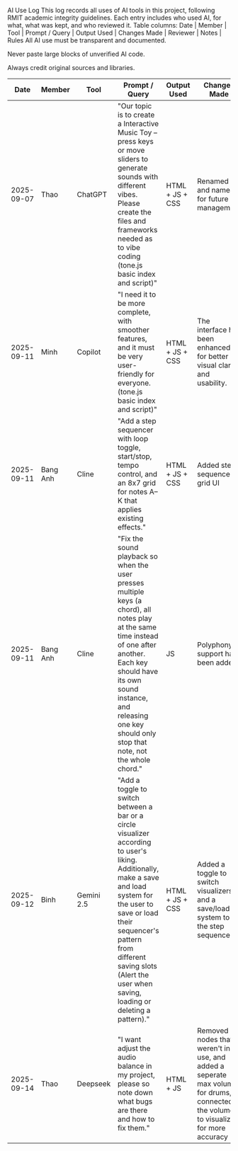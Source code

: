 AI Use Log
This log records all uses of AI tools in this project, following RMIT academic integrity guidelines.
Each entry includes who used AI, for what, what was kept, and who reviewed it.
Table columns:
 Date | Member | Tool | Prompt / Query | Output Used | Changes Made | Reviewer | Notes |
Rules
All AI use must be transparent and documented.

Never paste large blocks of unverified AI code.

Always credit original sources and libraries.

| Date       | Member  | Tool    | Prompt / Query                                                                  | Output Used                 | Changes Made                        | Reviewer | Notes |
|------------|---------|---------|--------------------------------------------------------------------------------|------------------------------|-------------------------------------|----------|-------|
| 2025-09-07 | Thao    | ChatGPT | "Our topic is to create a Interactive Music Toy – press keys or move sliders to generate sounds with different vibes. Please create the files and frameworks needed as to vibe coding (tone.js basic index and script)"  | HTML + JS + CSS   | Renamed ids and names for future management    |  Bang Anh    | Used only as starting scaffold for framework |
| 2025-09-11 | Minh    | Copilot | "I need it to be more complete, with smoother features, and it must be very user-friendly for everyone.(tone.js basic index and script)"  | HTML + JS + CSS   | The interface has been enhanced for better visual clarity and usability.    |      | |
| 2025-09-11 |Bang Anh | Cline   | "Add a step sequencer with loop toggle, start/stop, tempo control, and an 8x7 grid for notes A–K that applies existing effects."  | HTML + JS + CSS   | Added step sequencer grid UI    |      | Might add pattern save/load later. |
| 2025-09-11 | Bang Anh| Cline   | "Fix the sound playback so when the user presses multiple keys (a chord), all notes play at the same time instead of one after another. Each key should have its own sound instance, and releasing one key should only stop that note, not the whole chord."  |  JS  | Polyphony support has been added    |      | Works well, but polyphony capped at 6 notes for performance. |
| 2025-09-12 | Binh | Gemini 2.5 | "Add a toggle to switch between a bar or a circle visualizer according to user's liking. Additionally, make a save and load system for the user to save or load their sequencer's pattern from different saving slots (Alert the user when saving, loading or deleting a pattern)."  |  HTML + JS + CSS  | Added a toggle to switch visualizers and a save/load system to the step sequencer | Thao | Visualizer lost the lgbt colors and save slots only limited to 5. |
| 2025-09-14 | Thao    | Deepseek | "I want adjust the audio balance in my project, please so note down what bugs are there and how to fix them."  | HTML + JS | Removed old nodes that weren't in use, and added a seperate max volume for drums, connected the volume to visualizer for more accuracy |  | Fixed the bugs that were listed |